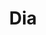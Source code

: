 ---
title: "Dia"
url: /ciudad-autonoma-de-buenos-aires/dia-avenida-regimiento-de-patricios-2/
shop: comodidad
---